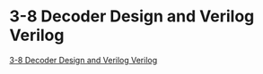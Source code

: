 # 3-8 Decoder Design and Verilog Verilog
[3-8 Decoder Design and Verilog Verilog](https://aiwithcloud.com/2022/09/19/3_8_decoder_design_and_verilog_verilog/)